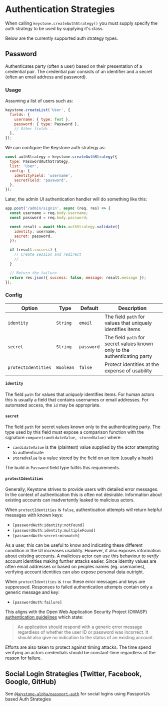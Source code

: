 <!--[meta]
section: packages
title: Authentication Strategies
[meta]-->

# Authentication Strategies

When calling `keystone.createAuthStrategy()` you must supply specify the auth strategy to be used
by supplying it's class.

Below are the currently supported auth strategy types.

## Password

Authenticates party (often a user) based on their presentation of a credential pair.
The credential pair consists of an identifier and a secret (often an email address and password).

### Usage

Assuming a list of users such as:

```js
keystone.createList('User', {
  fields: {
    username: { type: Text },
    password: { type: Password },
    // Other fields ..
  },
});
```

We can configure the Keystone auth strategy as:

```js
const authStrategy = keystone.createAuthStrategy({
  type: PasswordAuthStrategy,
  list: 'User',
  config: {
    identityField: 'username',
    secretField: 'password',
  },
});
```

Later, the admin UI authentication handler will do something like this:

```js
app.post('/admin/signin', async (req, res) => {
  const username = req.body.username;
  const password = req.body.password;

  const result = await this.authStrategy.validate({
    identity: username,
    secret: password,
  });

  if (result.success) {
    // Create session and redirect
    // ..
  }

  // Return the failure
  return res.json({ success: false, message: result.message });
});
```

### Config

| Option              | Type      | Default    | Description                                                               |
| ------------------- | --------- | ---------- | ------------------------------------------------------------------------- |
| `identity`          | `String`  | `email`    | The field `path` for values that uniquely identifies items                |
| `secret`            | `String`  | `password` | The field `path` for secret values known only to the authenticating party |
| `protectIdentities` | `Boolean` | `false`    | Protect identities at the expense of usability                            |

#### `identity`

The field `path` for values that _uniquely_ identifies items.
For human actors this is usually a field that contains usernames or email addresses.
For automated access, the `id` may be appropriate.

#### `secret`

The field `path` for secret values known only to the authenticating party.
The type used by this field must expose a comparison function with the signature
`compare(candidateValue, storedValue)` where:

- `candidateValue` is the (plaintext) value supplied by the actor attempting to authenticate
- `storedValue` is a value stored by the field on an item (usually a hash)

The build in `Password` field type fulfils this requirements.

#### `protectIdentities`

Generally, Keystone strives to provide users with detailed error messages.
In the context of authentication this is often not desirable.
Information about existing accounts can inadvertently leaked to malicious actors.

When `protectIdentities` is `false`,
authentication attempts will return helpful messages with known keys:

- `[passwordAuth:identity:notFound]`
- `[passwordAuth:identity:multipleFound]`
- `[passwordAuth:secret:mismatch]`

As a user, this can be useful to know and indicating these different condition in
the UI increases usability.
However, it also exposes information about existing accounts.
A malicious actor can use this behaviour to _verify_ account identities making further attacks easier.
Since identity values are often email addresses or based on peoples names (eg. usernames),
verifying account identities can also expose personal data outright.

When `protectIdentities` is `true` these error messages and keys are suppressed.
Responses to failed authentication attempts contain only a generic message and key:

- `[passwordAuth:failure]`

This aligns with the Open Web Application Security Project (OWASP)
[authentication guidelines](https://www.owasp.org/index.php/Authentication_Cheat_Sheet#Authentication_Responses)
which state:

> An application should respond with a generic error message regardless of whether the user ID or password was incorrect.
> It should also give no indication to the status of an existing account.

Efforts are also taken to protect against timing attacks.
The time spend verifying an actors credentials should be constant-time regardless of the reason for failure.

## Social Login Strategies (Twitter, Facebook, Google, GitHub)

See [`@keystone-alpha/passport-auth`](../../../passport-auth/README.md) for social logins using PassportJs based Auth Strategies
